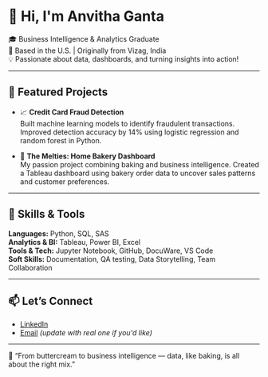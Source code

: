 # 👋 Hi, I'm Anvitha Ganta

🎓 Business Intelligence & Analytics Graduate  
📍 Based in the U.S. | Originally from Vizag, India  
💡 Passionate about data, dashboards, and turning insights into action!

---

## 🌟 Featured Projects

- 📈 **Credit Card Fraud Detection**  
  Built machine learning models to identify fraudulent transactions. Improved detection accuracy by 14% using logistic regression and random forest in Python.

- 🍰 **The Melties: Home Bakery Dashboard**  
  My passion project combining baking and business intelligence. Created a Tableau dashboard using bakery order data to uncover sales patterns and customer preferences.


---

## 🔧 Skills & Tools

**Languages:** Python, SQL, SAS  
**Analytics & BI:** Tableau, Power BI, Excel  
**Tools & Tech:** Jupyter Notebook, GitHub, DocuWare, VS Code  
**Soft Skills:** Documentation, QA testing, Data Storytelling, Team Collaboration  

---

## 📫 Let’s Connect

- [LinkedIn](https://www.linkedin.com/in/anvithaganta)
- [Email](mailto:your.email@example.com) *(update with real one if you'd like)*

---

💬 “From buttercream to business intelligence — data, like baking, is all about the right mix.”


<!--
**anvithaganta07/anvithaganta07** is a ✨ _special_ ✨ repository because its `README.md` (this file) appears on your GitHub profile.

Here are some ideas to get you started:

- 🔭 I’m currently working on ...
- 🌱 I’m currently learning ...
- 👯 I’m looking to collaborate on ...
- 🤔 I’m looking for help with ...
- 💬 Ask me about ...
- 📫 How to reach me: ...
- 😄 Pronouns: ...
- ⚡ Fun fact: ...
-->

